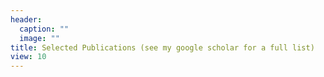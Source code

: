```yaml
---
header:
  caption: ""
  image: ""
title: Selected Publications (see my google scholar for a full list)
view: 10
---
```

